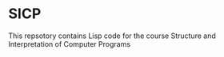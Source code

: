 # SICP
This repsotory contains Lisp code for the course Structure and Interpretation of Computer Programs
